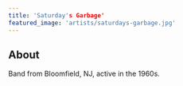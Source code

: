 ```yaml
---
title: 'Saturday's Garbage'
featured_image: 'artists/saturdays-garbage.jpg'
---
```


## About

Band from Bloomfield, NJ, active in the 1960s.
